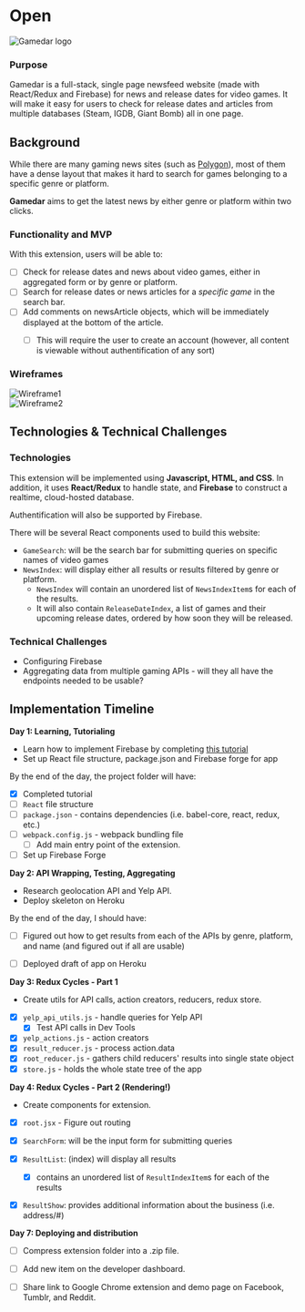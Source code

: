# Open

![Gamedar logo](http://res.cloudinary.com/liuffy/image/upload/c_scale,w_216/v1491088889/gamedar-logo2_cb0lgo.png)

### Purpose 

Gamedar is a full-stack, single page newsfeed website (made with React/Redux and Firebase) for news and release dates for video games. It will make it easy for users to check for release dates and articles from multiple databases (Steam, IGDB, Giant Bomb) all in one page. 


## Background

While there are many gaming news sites (such as [Polygon](http://www.polygon.com/)), most of them have a dense layout that makes it hard to search for games belonging to a specific genre or platform. 

**Gamedar** aims to get the latest news by either genre or platform within two clicks.

### Functionality and MVP

With this extension, users will be able to:

- [ ] Check for release dates and news about video games, either in aggregated form or by genre or platform.
- [ ] Search for release dates or news articles for a *specific game* in the search bar.
- [ ] Add comments on newsArticle objects, which will be immediately displayed at the bottom of the article. 
  - [ ] This will require the user to create an account (however, all content is viewable without authentification of any sort)


### Wireframes 
![Wireframe1](http://res.cloudinary.com/liuffy/image/upload/v1491088803/gamedar-wireframe-1_jmfsnw.png)  
![Wireframe2](http://res.cloudinary.com/liuffy/image/upload/v1491088803/gamedar-wireframe-article_ncaxqk.png)  

## Technologies & Technical Challenges 

### Technologies

This extension will be implemented using **Javascript, HTML, and CSS**. In addition, it uses **React/Redux** to handle state, and **Firebase** to construct a realtime, cloud-hosted database. 

Authentification will also be supported by Firebase. 

There will be several React components used to build this website: 

- `GameSearch`: will be the search bar for submitting queries on specific names of video games
- `NewsIndex`: will display either all results or results filtered by genre or platform. 
  - `NewsIndex` will contain an unordered list of `NewsIndexItem`s for each of the results.
  - It will also contain `ReleaseDateIndex`, a list of games and their upcoming release dates, ordered by how soon they will be released.

### Technical Challenges

* Configuring Firebase
* Aggregating data from multiple gaming APIs - will they all have the endpoints needed to be usable?


## Implementation Timeline

**Day 1: Learning, Tutorialing**
* Learn how to implement Firebase by completing [this tutorial](https://www.airpair.com/firebase/posts/firebase-building-realtime-app)
* Set up React file structure, package.json and Firebase forge for app

By the end of the day, the project folder will have: 
- [X] Completed tutorial 
- [ ] `React` file structure
- [ ] `package.json` - contains dependencies (i.e. babel-core, react, redux, etc.)
- [ ] `webpack.config.js` - webpack bundling file
  - [ ] Add main entry point of the extension.
- [ ] Set up Firebase Forge
 
**Day 2: API Wrapping, Testing, Aggregating** 
* Research geolocation API and Yelp API.
* Deploy skeleton on Heroku 

By the end of the day, I should have:
- [ ] Figured out how to get results from each of the APIs by genre, platform, and name (and figured out if all are usable)
- [ ] Deployed draft of app on Heroku


**Day 3: Redux Cycles - Part 1**
* Create utils for API calls, action creators, reducers, redux store.
- [X] `yelp_api_utils.js` - handle queries for Yelp API
  - [X] Test API calls in Dev Tools 
- [X] `yelp_actions.js` - action creators 
- [X] `result_reducer.js` - process action.data
- [X] `root_reducer.js` - gathers child reducers' results into single state object
- [X] `store.js` - holds the whole state tree of the app

**Day 4: Redux Cycles - Part 2 (Rendering!)**
* Create components for extension.
- [X] `root.jsx` - Figure out routing 
- [X] `SearchForm`: will be the input form for submitting queries
- [X] `ResultList`: (index) will display all results 
  - [X] contains an unordered list of `ResultIndexItem`s for each of the results
- [X] `ResultShow`: provides additional information about the business (i.e. address/#)


**Day 7: Deploying and distribution**
- [ ] Compress extension folder into a .zip file. 
- [ ] Add new item on the developer dashboard.
- [ ] Share link to Google Chrome extension and demo page on Facebook, Tumblr, and Reddit. 

